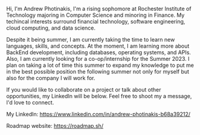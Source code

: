 Hi, I'm Andrew Photinakis, I'm a rising sophomore at Rochester Institute of Technology majoring in Computer Science and minoring in Finance. My techincal interests surround financial technology, software engineering, cloud computing, and data science. 

Despite it being summer, I am currently taking the time to learn new languages, skills, and concepts. At the moment, I am learning more about BackEnd development, including databases, operating systems, and APIs. Also, I am currently looking for a co-op/internship for the Summer 2023. I plan on taking a lot of time this summer to expand my knowledge to put me in the best possible position the following summer not only for myself but also for the company I will work for. 

If you would like to collaborate on a project or talk about other opportunities, my LinkedIn will be below. Feel free to shoot my a message, I'd love to connect. 

My LinkedIn: https://www.linkedin.com/in/andrew-photinakis-b68a39212/

Roadmap website: https://roadmap.sh/
